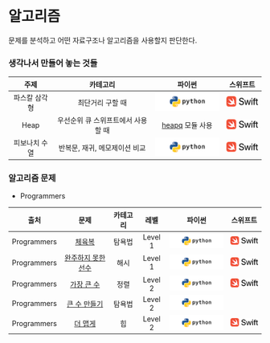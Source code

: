# 알고리즘

문제를 분석하고 어떤 자료구조나 알고리즘을 사용할지 판단한다.

### <a id="my">생각나서 만들어 놓는 것들</a>
| 주제 | 카테고리 | 파이썬 | 스위프트 |  
|:-------------:|:-------------:|:-------------:|:-------------:|
| 파스칼 삼각형 | 최단거리 구할 때 | [![](/images/python_logo.png?raw=true)](/Algorithms/My/pascal_triangle/pascal_triangle.py) | [![](/images/swift_logo.png?raw=true)](/Algorithms/My/pascal_triangle/pascal_triangle.swift) |
| Heap | 우선순위 큐 스위프트에서 사용할 때 | [heapq](https://docs.python.org/ko/3/library/heapq.html?highlight=queue#module-heapq) 모듈 사용 | [![](/images/swift_logo.png?raw=true)](/Algorithms/My/heap/Heap.swift) |
| 피보나치 수열 | 반복문, 재귀, 메모제이션 비교 | [![](/images/python_logo.png?raw=true)](/Algorithms/My/Fibonacci/Fibonacci.py) | [![](/images/swift_logo.png?raw=true)](/Algorithms/My/Fibonacci/Fibonacci.swift) |


### <a id="algorithm_problem">알고리즘 문제</a>

* Programmers

| 출처 | 문제 | 카테고리 | 레벨 | 파이썬 | 스위프트 |
|:-------------:|:-------------:|:-------------:|:-------------:|:-------------:|:-------------:|
| Programmers | [체육복](https://programmers.co.kr/learn/courses/30/lessons/42862) | 탐욕법 | Level 1 | [![](/images/python_logo.png?raw=true)](/Algorithms/Programmers/체육복/Gymcloth_Greedy.py) | [![](/images/swift_logo.png?raw=true)](/Algorithms/Programmers/체육복/GymCloth.swift) |
| Programmers | [완주하지 못한 선수](https://programmers.co.kr/learn/courses/30/lessons/42576) | 해시 | Level 1 | [![](/images/python_logo.png?raw=true)](/Algorithms/Programmers/완주하지못한선수/Marathon_Hash.py) | [![](/images/swift_logo.png?raw=true)](/Algorithms/Programmers/완주하지못한선수/Marathon.swift) |
| Programmers | [가장 큰 수](https://programmers.co.kr/learn/courses/30/lessons/42746) | 정렬 | Level 2 | [![](/images/python_logo.png?raw=true)](/Algorithms/Programmers/가장큰수/MaximumNumber_Sort.py) | [![](/images/swift_logo.png?raw=true)](/Algorithms/Programmers/가장큰수/MaximumNumber.swift) |
| Programmers | [큰 수 만들기](https://programmers.co.kr/learn/courses/30/lessons/42883) | 탐욕법 | Level 2 | [![](/images/python_logo.png?raw=true)](/Algorithms/Programmers/MakingBigNumber_Greedy.py) | |
| Programmers | [더 맵게](https://programmers.co.kr/learn/courses/30/lessons/42626) | 힙 | Level 2 | [![](/images/python_logo.png?raw=true)](/Algorithms/Programmers/더맵게/MakeHotter.py) | [![](/images/swift_logo.png?raw=true)](/Algorithms/Programmers/더맵게/MakeHotter.swift) |
